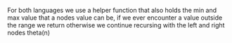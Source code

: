 For both languages we use a helper function that also holds the min and max value that 
a nodes value can be, if we ever encounter a value outside the range we return
otherwise we continue recursing with the left and right nodes
theta(n)